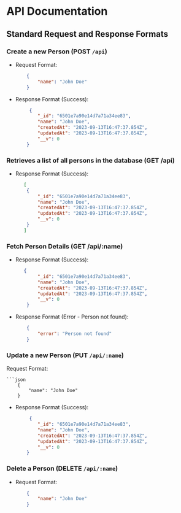 # API Documentation

## Standard Request and Response Formats

### Create a new Person (POST `/api`)

* Request Format:

    ```json
        {
            "name": "John Doe"
        }

* Response Format (Success):

    ```json
         {
            "_id": "6501e7a90e14d7a71a34ee83",
            "name": "John Doe",
            "createdAt": "2023-09-13T16:47:37.854Z",
            "updatedAt": "2023-09-13T16:47:37.854Z",
            "__v": 0
        }

### Retrieves a list of all persons in the database (GET /api)
* Response Format (Success):

    ```json
       [
        {
            "_id": "6501e7a90e14d7a71a34ee83",
            "name": "John Doe",
            "createdAt": "2023-09-13T16:47:37.854Z",
            "updatedAt": "2023-09-13T16:47:37.854Z",
            "__v": 0
        }
       ]
### Fetch Person Details (GET /api/:name)
* Response Format (Success):

    ```json
       {
            "_id": "6501e7a90e14d7a71a34ee83",
            "name": "John Doe",
            "createdAt": "2023-09-13T16:47:37.854Z",
            "updatedAt": "2023-09-13T16:47:37.854Z",
            "__v": 0
        }
* Response Format (Error - Person not found):

    ```json
        {
            "error": "Person not found"
        }

### Update a new Person (PUT `/api/:name`)

Request Format:

    ```json
        {
            "name": "John Doe"
        }

* Response Format (Success):

    ```json
         {
            "_id": "6501e7a90e14d7a71a34ee83",
            "name": "John Doe",
            "createdAt": "2023-09-13T16:47:37.854Z",
            "updatedAt": "2023-09-13T16:47:37.854Z",
            "__v": 0
        }

### Delete a Person (DELETE `/api/:name`)

* Request Format:

    ```json
        {
            "name": "John Doe"
        }
